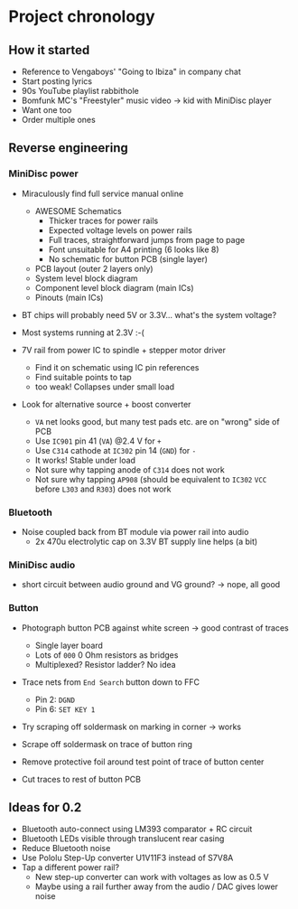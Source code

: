 # Project chronology

## How it started

- Reference to Vengaboys' "Going to Ibiza" in company chat
- Start posting lyrics
- 90s YouTube playlist rabbithole
- Bomfunk MC's "Freestyler" music video -> kid with MiniDisc player
- Want one too
- Order multiple ones

## Reverse engineering

### MiniDisc power

- Miraculously find full service manual online
  - AWESOME Schematics
    - Thicker traces for power rails
    - Expected voltage levels on power rails
    - Full traces, straightforward jumps from page to page
    - Font unsuitable for A4 printing (6 looks like 8)
    - No schematic for button PCB (single layer)
  - PCB layout (outer 2 layers only)
  - System level block diagram
  - Component level block diagram (main ICs)
  - Pinouts (main ICs)

- BT chips will probably need 5V or 3.3V... what's the system voltage?
- Most systems running at 2.3V :-(
- 7V rail from power IC to spindle + stepper motor driver
  - Find it on schematic using IC pin references
  - Find suitable points to tap
  - too weak! Collapses under small load
- Look for alternative source + boost converter
  - `VA` net looks good, but many test pads etc. are on "wrong" side of PCB
  - Use `IC901` pin 41 (`VA`) @2.4 V for `+`
  - Use `C314` cathode at `IC302` pin 14 (`GND`) for `-`
  - It works! Stable under load
  - Not sure why tapping anode of `C314` does not work
  - Not sure why tapping `AP908` (should be equivalent to `IC302` `VCC` before `L303` and `R303`) does not work

### Bluetooth

- Noise coupled back from BT module via power rail into audio
  - 2x 470u electrolytic cap on 3.3V BT supply line helps (a bit)

### MiniDisc audio

- short circuit between audio ground and VG ground? -> nope, all good


### Button

- Photograph button PCB against white screen -> good contrast of traces
  - Single layer board
  - Lots of `000` 0 Ohm resistors as bridges
  - Multiplexed? Resistor ladder? No idea
- Trace nets from `End Search` button down to FFC
  - Pin 2: `DGND`
  - Pin 6: `SET KEY 1`
- Try scraping off soldermask on marking in corner -> works
- Scrape off soldermask on trace of button ring

- Remove protective foil around test point of trace of button center
- Cut traces to rest of button PCB

## Ideas for 0.2

- Bluetooth auto-connect using LM393 comparator + RC circuit
- Bluetooth LEDs visible through translucent rear casing
- Reduce Bluetooth noise
- Use Pololu Step-Up converter U1V11F3 instead of S7V8A
- Tap a different power rail?
  - New step-up converter can work with voltages as low as 0.5 V
  - Maybe using a rail further away from the audio / DAC gives lower noise
